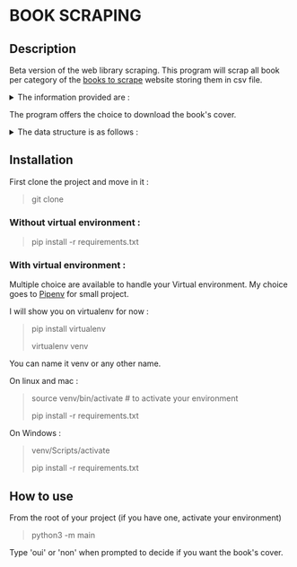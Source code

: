 # BOOK SCRAPING

## Description

Beta version of the web library scraping.
This program will scrap all book per category of the [books to scrape](http://books.toscrape.com) website storing them in csv file.
<details>
<summary>
The information provided are :
</summary>

- product_page_url
- universal_product_code (upc)
- title
- price_including_tax
- price_excluding_tax
- number_available
- product_description
- category
- review_rating
- image_url
</details>

The program offers the choice to download the book's cover.
<details>
<summary>
The data structure is as follows :
</summary>

```
Project/
├── __init__.py
├── requirements.txt
├── README.md
├── main.py
├── web_scraping
│ ├── __init__.py
│ ├── client.py
│ ├── category_page.py
│ └── book_page.py
├── infrastructure
│ ├── repository.py
│ └── __init__.py
└── Data
  ├── image
  └── book

```

</details>

## Installation

First clone the project and move in it :
> git clone <github path>

### Without virtual environment :
> pip install -r requirements.txt

### With virtual environment :
Multiple choice are available to handle your Virtual environment. My choice goes to [Pipenv](https://github.com/pypa/pipenv) for small project.

I will show you on virtualenv for now :
> pip install virtualenv
>
> virtualenv venv

You can name it venv or any other name.

On linux and mac :
> source venv/bin/activate # to activate your environment
>
> pip install -r requirements.txt

On Windows :
> venv/Scripts/activate
>
> pip install -r requirements.txt


## How to use
From the root of your project (if you have one, activate your environment)
> python3 -m main

Type 'oui' or 'non' when prompted to decide if you want the book's cover.

